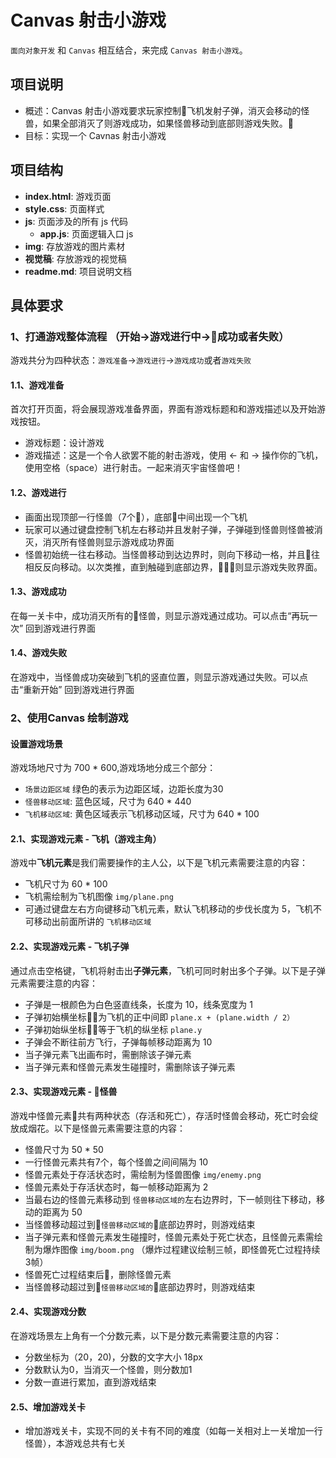 # Canvas 射击小游戏
`面向对象开发` 和 `Canvas` 相互结合，来完成 `Canvas 射击小游戏`。

## 项目说明
- 概述：Canvas 射击小游戏要求玩家控制飞机发射子弹，消灭会移动的怪兽，如果全部消灭了则游戏成功，如果怪兽移动到底部则游戏失败。
- 目标：实现一个 Cavnas 射击小游戏

## 项目结构
- **index.html**: 游戏页面
- **style.css**: 页面样式
- **js**: 页面涉及的所有 js 代码
  - **app.js**: 页面逻辑入口 js
- **img**: 存放游戏的图片素材
- **视觉稿**: 存放游戏的视觉稿
- **readme.md**: 项目说明文档

## 具体要求

### 1、打通游戏整体流程 （开始->游戏进行中->成功或者失败）
游戏共分为四种状态：`游戏准备`->`游戏进行`->`游戏成功`或者`游戏失败`
#### 1.1、游戏准备
首次打开页面，将会展现游戏准备界面，界面有游戏标题和和游戏描述以及开始游戏按钮。

- 游戏标题：设计游戏
- 游戏描述：这是一个令人欲罢不能的射击游戏，使用 ← 和 → 操作你的飞机，使用空格（space）进行射击。一起来消灭宇宙怪兽吧！

#### 1.2、游戏进行

- 画面出现顶部一行怪兽（7个），底部中间出现一个飞机
- 玩家可以通过键盘控制飞机左右移动并且发射子弹，子弹碰到怪兽则怪兽被消灭，消灭所有怪兽则显示游戏成功界面
- 怪兽初始统一往右移动。当怪兽移动到达边界时，则向下移动一格，并且往相反反向移动。以次类推，直到触碰到底部边界，则显示游戏失败界面。

#### 1.3、游戏成功
在每一关卡中，成功消灭所有的怪兽，则显示游戏通过成功。可以点击“再玩一次” 回到游戏进行界面

#### 1.4、游戏失败
在游戏中，当怪兽成功突破到飞机的竖直位置，则显示游戏通过失败。可以点击“重新开始” 回到游戏进行界面

### 2、使用Canvas 绘制游戏

#### 设置游戏场景
游戏场地尺寸为 700 * 600,游戏场地分成三个部分：
- `场景边距区域` 绿色的表示为边距区域，边距长度为30
- `怪兽移动区域`: 蓝色区域，尺寸为 640 * 440
- `飞机移动区域`: 黄色区域表示飞机移动区域，尺寸为 640 * 100

#### 2.1、实现游戏元素 - 飞机（游戏主角）

游戏中**飞机元素**是我们需要操作的主人公，以下是飞机元素需要注意的内容：

- 飞机尺寸为 60 * 100
- 飞机需绘制为飞机图像 `img/plane.png`
- 可通过键盘左右方向键移动飞机元素，默认飞机移动的步伐长度为 5，飞机不可移动出前面所讲的 `飞机移动区域`

#### 2.2、实现游戏元素 - 飞机子弹

通过点击空格键，飞机将射击出**子弹元素**，飞机可同时射出多个子弹。以下是子弹元素需要注意的内容：

- 子弹是一根颜色为白色竖直线条，长度为 10，线条宽度为 1
- 子弹初始横坐标为飞机的正中间即 `plane.x + (plane.width / 2）`
- 子弹初始纵坐标等于飞机的纵坐标 `plane.y`
- 子弹会不断往前方飞行，子弹每帧移动距离为 10
- 当子弹元素飞出画布时，需删除该子弹元素
- 当子弹元素和怪兽元素发生碰撞时，需删除该子弹元素

#### 2.3、实现游戏元素 - 怪兽

游戏中怪兽元素共有两种状态（存活和死亡），存活时怪兽会移动，死亡时会绽放成烟花。以下是怪兽元素需要注意的内容：

- 怪兽尺寸为 50 * 50
- 一行怪兽元素共有7个，每个怪兽之间间隔为 10
- 怪兽元素处于存活状态时，需绘制为怪兽图像 `img/enemy.png`
- 怪兽元素处于存活状态时，每一帧移动距离为 2
- 当最右边的怪兽元素移动到 `怪兽移动区域的`左右边界时，下一帧则往下移动，移动的距离为 50
- 当怪兽移动超过到`怪兽移动区域的`底部边界时，则游戏结束
- 当子弹元素和怪兽元素发生碰撞时，怪兽元素处于死亡状态，且怪兽元素需绘制为爆炸图像 `img/boom.png` （爆炸过程建议绘制三帧，即怪兽死亡过程持续3帧）
- 怪兽死亡过程结束后，删除怪兽元素
- 当怪兽移动超过到`怪兽移动区域的`底部边界时，则游戏结束

#### 2.4、实现游戏分数

在游戏场景左上角有一个分数元素，以下是分数元素需要注意的内容：

- 分数坐标为（20，20)，分数的文字大小 18px
- 分数默认为0，当消灭一个怪兽，则分数加1
- 分数一直进行累加，直到游戏结束

#### 2.5、增加游戏关卡
- 增加游戏关卡，实现不同的关卡有不同的难度（如每一关相对上一关增加一行怪兽），本游戏总共有七关
